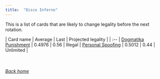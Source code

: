 ```yaml
---
title:  "Disco Inferno"
---
```


This is a list of cards that are likely to change legality before the next rotation.

| Card name | Average | Last | Projected legality |
| :-- |
[Dogmatika Punishment](https://db.ygoprodeck.com/card/?search=Dogmatika%20Punishment) | 0.4976 | 0.56 | Illegal |
[Personal Spoofing](https://db.ygoprodeck.com/card/?search=Personal%20Spoofing) | 0.5012 | 0.44 | Unlimited |

<br>

###### [Back home](index)